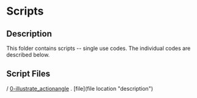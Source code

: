 # Scripts


## Description
This folder contains scripts -- single use codes. The individual codes are described below.


## Script Files
/ [0-illustrate_actionangle](0-illustrate_actionangle "make a little movie to illustrate how to compute actions")
    . [file](file location "description")